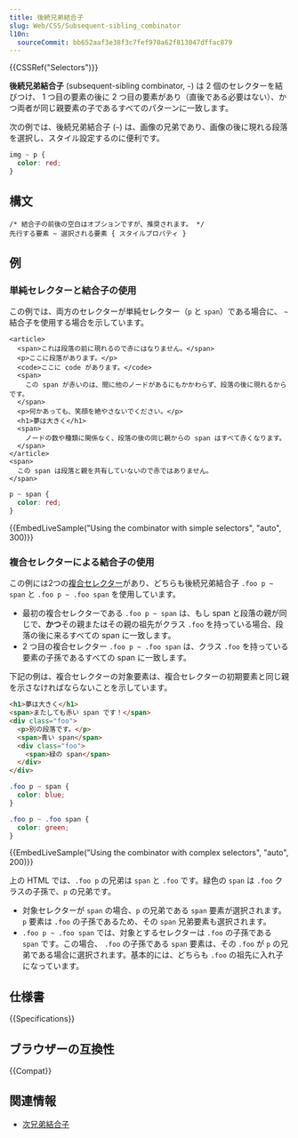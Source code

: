 ```yaml
---
title: 後続兄弟結合子
slug: Web/CSS/Subsequent-sibling_combinator
l10n:
  sourceCommit: bb652aaf3e38f3c7fef970a62f813047dffac879
---
```


{{CSSRef("Selectors")}}

**後続兄弟結合子** (subsequent-sibling combinator, `~`) は 2 個のセレクターを結びつけ、 1 つ目の要素の後に 2 つ目の要素があり（直後である必要はない）、かつ両者が同じ親要素の子であるすべてのパターンに一致します。

次の例では、後続兄弟結合子 (`~`) は、画像の兄弟であり、画像の後に現れる段落を選択し、スタイル設定するのに便利です。

```css
img ~ p {
  color: red;
}
```

## 構文

```css-nolint
/* 結合子の前後の空白はオプションですが、推奨されます。 */
先行する要素 ~ 選択される要素 { スタイルプロパティ }
```

## 例

### 単純セレクターと結合子の使用

この例では、両方のセレクターが単純セレクター（`p` と `span`）である場合に、 `~` 結合子を使用する場合を示しています。

```html-nolint
<article>
  <span>これは段落の前に現れるので赤にはなりません。</span>
  <p>ここに段落があります。</p>
  <code>ここに code があります。</code>
  <span>
    この span が赤いのは、間に他のノードがあるにもかかわらず、段落の後に現れるからです。
  </span>
  <p>何かあっても、笑顔を絶やさないでください。</p>
  <h1>夢は大きく</h1>
  <span>
    ノードの数や種類に関係なく、段落の後の同じ親からの span はすべて赤くなります。
  </span>
</article>
<span>
  この span は段落と親を共有していないので赤ではありません。
</span>
```

```css
p ~ span {
  color: red;
}
```

{{EmbedLiveSample("Using the combinator with simple selectors", "auto", 300)}}

### 複合セレクターによる結合子の使用

この例には2つの[複合セレクター](/ja/docs/Web/CSS/CSS_selectors/Selector_structure#complex_selector)があり、どちらも後続兄弟結合子 `.foo p ~ span` と `.foo p ~ .foo span` を使用しています。

- 最初の複合セレクターである `.foo p ~ span` は、もし span と段落の親が同じで、**かつ**その親またはその親の祖先がクラス `.foo` を持っている場合、段落の後に来るすべての span に一致します。
- 2 つ目の複合セレクター `.foo p ~ .foo span` は、クラス `.foo` を持っている要素の子孫であるすべての span に一致します。

下記の例は、複合セレクターの対象要素は、複合セレクターの初期要素と同じ親を示さなければならないことを示しています。

```html
<h1>夢は大きく</h1>
<span>またしても赤い span です！</span>
<div class="foo">
  <p>別の段落です。</p>
  <span>青い span</span>
  <div class="foo">
    <span>緑の span</span>
  </div>
</div>
```

```css
.foo p ~ span {
  color: blue;
}

.foo p ~ .foo span {
  color: green;
}
```

{{EmbedLiveSample("Using the combinator with complex selectors", "auto", 200)}}

上の HTML では、`.foo p` の兄弟は `span` と `.foo` です。緑色の `span` は `.foo` クラスの子孫で、`p` の兄弟です。

- 対象セレクターが `span` の場合、`p` の兄弟である `span` 要素が選択されます。 `p` 要素は `.foo` の子孫であるため、その `span` 兄弟要素も選択されます。
- `.foo p ~ .foo span` では、対象とするセレクターは `.foo` の子孫である `span` です。この場合、 `.foo` の子孫である `span` 要素は、その `.foo` が `p` の兄弟である場合に選択されます。基本的には、どちらも `.foo` の祖先に入れ子になっています。

## 仕様書

{{Specifications}}

## ブラウザーの互換性

{{Compat}}

## 関連情報

- [次兄弟結合子](/ja/docs/Web/CSS/Next-sibling_combinator)

